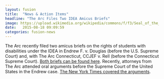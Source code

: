 ```yaml
---
layout: fusion
title:  "News & Action Items"
headline: "The Arc Files Two IDEA Amicus Briefs"
image: https://upload.wikimedia.org/wikipedia/commons/f/f3/Seal_of_the_United_States_Supreme_Court.svg
date:   2015-08-18 09:09:59
categories: fusion-news
---
```

<p>The Arc recently filed two amicus briefs on the rights of students with disabilities under the IDEA in Endrew F. v. Douglas (before the U.S. Supreme Court) and, with The Arc Connecticut, CCJEF v. Rell (before the Connecticut Supreme Court). <a href="http://bit.ly/2jIf3Az">Both briefs can be found here</a>. Recently, attorneys from The Arc attended oral arguments before the Supreme Court of the United States in the Endrew case. <a href="http://nyti.ms/2iXsrzx">The New York Times covered the arguments</a>.</p>